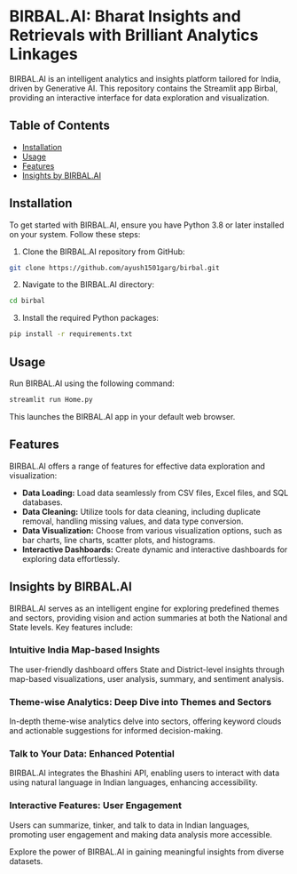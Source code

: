 # BIRBAL.AI: Bharat Insights and Retrievals with Brilliant Analytics Linkages

BIRBAL.AI is an intelligent analytics and insights platform tailored for India, driven by Generative AI. This repository contains the Streamlit app Birbal, providing an interactive interface for data exploration and visualization.

## Table of Contents

- [Installation](#installation)
- [Usage](#usage)
- [Features](#features)
- [Insights by BIRBAL.AI](#insights-by-birbalai)

## Installation

To get started with BIRBAL.AI, ensure you have Python 3.8 or later installed on your system. Follow these steps:

1. Clone the BIRBAL.AI repository from GitHub:

```bash
git clone https://github.com/ayush1501garg/birbal.git
```

2. Navigate to the BIRBAL.AI directory:

```bash
cd birbal
```

3. Install the required Python packages:

```bash
pip install -r requirements.txt
```

## Usage

Run BIRBAL.AI using the following command:

```bash
streamlit run Home.py
```

This launches the BIRBAL.AI app in your default web browser.

## Features

BIRBAL.AI offers a range of features for effective data exploration and visualization:

- **Data Loading:** Load data seamlessly from CSV files, Excel files, and SQL databases.
- **Data Cleaning:** Utilize tools for data cleaning, including duplicate removal, handling missing values, and data type conversion.
- **Data Visualization:** Choose from various visualization options, such as bar charts, line charts, scatter plots, and histograms.
- **Interactive Dashboards:** Create dynamic and interactive dashboards for exploring data effortlessly.

## Insights by BIRBAL.AI

BIRBAL.AI serves as an intelligent engine for exploring predefined themes and sectors, providing vision and action summaries at both the National and State levels. Key features include:

### Intuitive India Map-based Insights

The user-friendly dashboard offers State and District-level insights through map-based visualizations, user analysis, summary, and sentiment analysis.

### Theme-wise Analytics: Deep Dive into Themes and Sectors

In-depth theme-wise analytics delve into sectors, offering keyword clouds and actionable suggestions for informed decision-making.

### Talk to Your Data: Enhanced Potential

BIRBAL.AI integrates the Bhashini API, enabling users to interact with data using natural language in Indian languages, enhancing accessibility.

### Interactive Features: User Engagement

Users can summarize, tinker, and talk to data in Indian languages, promoting user engagement and making data analysis more accessible.

Explore the power of BIRBAL.AI in gaining meaningful insights from diverse datasets.
